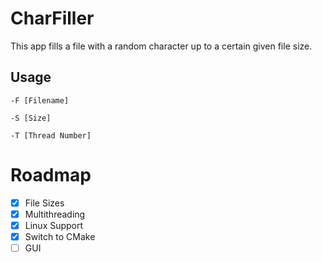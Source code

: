 # CharFiller

This app fills a file with a random character up to a certain given file size.

## Usage

`-F [Filename]`

`-S [Size]`

`-T [Thread Number]`

# Roadmap

- [x] File Sizes
- [x] Multithreading 
- [x] Linux Support
- [x] Switch to CMake
- [ ] GUI
